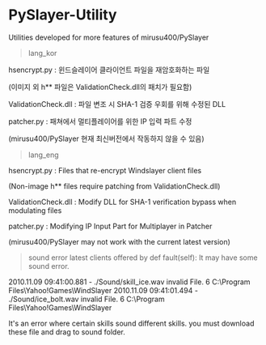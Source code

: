 # PySlayer-Utility
Utilities developed for more features of mirusu400/PySlayer



> lang_kor

hsencrypt.py : 윈드슬레이어 클라이언트 파일을 재암호화하는 파일

(이미지 외 h** 파일은 ValidationCheck.dll의 패치가 필요함)


ValidationCheck.dll : 파일 변조 시 SHA-1 검증 우회를 위해 수정된 DLL


patcher.py : 패쳐에서 멀티플레이어를 위한 IP 입력 파트 수정

(mirusu400/PySlayer 현재 최신버전에서 작동하지 않을 수 있음)


> lang_eng

hsencrypt.py : Files that re-encrypt Windslayer client files

(Non-image h** files require patching from ValidationCheck.dll)


ValidationCheck.dll : Modify DLL for SHA-1 verification bypass when modulating files


patcher.py : Modifying IP Input Part for Multiplayer in Patcher

(mirusu400/PySlayer may not work with the current latest version)


> sound error
latest clients offered by def fault(self): 
It may have some sound error.

2010.11.09 09:41:00.881 - ./Sound/skill_ice.wav invalid File. 6 C:\Program Files\Yahoo!Games\WindSlayer
2010.11.09 09:41:01.494 - ./Sound/ice_bolt.wav invalid File. 6 C:\Program Files\Yahoo!Games\WindSlayer

It's an error where certain skills sound different skills.
you must download these file and drag to sound folder.
